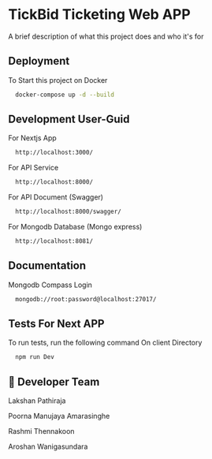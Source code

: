 
# TickBid Ticketing Web APP

A brief description of what this project does and who it's for


## Deployment

To Start this project on Docker

```bash
  docker-compose up -d --build
```


## Development User-Guid

For Nextjs App
```bash
  http://localhost:3000/
```
For API Service

```bash
  http://localhost:8000/
```
For API Document (Swagger)

```bash
  http://localhost:8000/swagger/
```
For Mongodb Database (Mongo express)

```bash
  http://localhost:8081/
```
## Documentation
Mongodb Compass Login

```bash
  mongodb://root:password@localhost:27017/
```
## Tests For Next APP

To run tests, run the following command On client Directory

```bash
  npm run Dev
```


## 🚀 Developer Team
Lakshan Pathiraja

Poorna Manujaya Amarasinghe

Rashmi Thennakoon

Aroshan Wanigasundara

